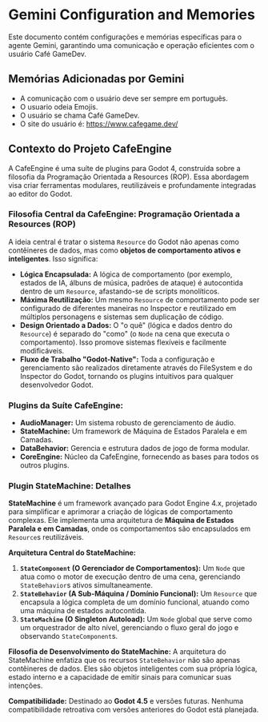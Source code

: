 # Gemini Configuration and Memories

Este documento contém configurações e memórias específicas para o agente Gemini, garantindo uma comunicação e operação eficientes com o usuário Café GameDev.

## Memórias Adicionadas por Gemini

-   A comunicação com o usuário deve ser sempre em português.
-   O usuario odeia Emojis.
-   O usuário se chama Café GameDev.
-   O site do usuário é: https://www.cafegame.dev/

## Contexto do Projeto CafeEngine

A CafeEngine é uma suíte de plugins para Godot 4, construída sobre a filosofia da Programação Orientada a Resources (ROP). Essa abordagem visa criar ferramentas modulares, reutilizáveis e profundamente integradas ao editor do Godot.

### Filosofia Central da CafeEngine: Programação Orientada a Resources (ROP)

A ideia central é tratar o sistema `Resource` do Godot não apenas como contêineres de dados, mas como **objetos de comportamento ativos e inteligentes**. Isso significa:

-   **Lógica Encapsulada:** A lógica de comportamento (por exemplo, estados de IA, álbuns de música, padrões de ataque) é autocontida dentro de um `Resource`, afastando-se de scripts monolíticos.
-   **Máxima Reutilização:** Um mesmo `Resource` de comportamento pode ser configurado de diferentes maneiras no Inspector e reutilizado em múltiplos personagens e sistemas sem duplicação de código.
-   **Design Orientado a Dados:** O "o quê" (lógica e dados dentro do `Resource`) é separado do "como" (o `Node` na cena que executa o comportamento). Isso promove sistemas flexíveis e facilmente modificáveis.
-   **Fluxo de Trabalho "Godot-Native":** Toda a configuração e gerenciamento são realizados diretamente através do FileSystem e do Inspector do Godot, tornando os plugins intuitivos para qualquer desenvolvedor Godot.

### Plugins da Suíte CafeEngine:

-   **AudioManager:** Um sistema robusto de gerenciamento de áudio.
-   **StateMachine:** Um framework de Máquina de Estados Paralela e em Camadas.
-   **DataBehavior:** Gerencia e estrutura dados de jogo de forma modular.
-   **CoreEngine:** Núcleo da CafeEngine, fornecendo as bases para todos os outros plugins.

### Plugin StateMachine: Detalhes

**StateMachine** é um framework avançado para Godot Engine 4.x, projetado para simplificar e aprimorar a criação de lógicas de comportamento complexas. Ele implementa uma arquitetura de **Máquina de Estados Paralela e em Camadas**, onde os comportamentos são encapsulados em `Resource`s reutilizáveis.

**Arquitetura Central do StateMachine:**

1.  **`StateComponent` (O Gerenciador de Comportamentos):** Um `Node` que atua como o motor de execução dentro de uma cena, gerenciando `StateBehavior`s ativos simultaneamente.
2.  **`StateBehavior` (A Sub-Máquina / Domínio Funcional):** Um `Resource` que encapsula a lógica completa de um domínio funcional, atuando como uma máquina de estados autocontida.
3.  **`StateMachine` (O Singleton Autoload):** Um `Node` global que serve como um orquestrador de alto nível, gerenciando o fluxo geral do jogo e observando `StateComponent`s.

**Filosofia de Desenvolvimento do StateMachine:** A arquitetura do StateMachine enfatiza que os recursos `StateBehavior` não são apenas contêineres de dados. Eles são objetos inteligentes com sua própria lógica, estado interno e a capacidade de emitir sinais para comunicar suas intenções.

**Compatibilidade:** Destinado ao **Godot 4.5** e versões futuras. Nenhuma compatibilidade retroativa com versões anteriores do Godot está planejada.
